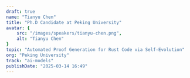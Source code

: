 ```yaml
---
draft: true
name: "Tianyu Chen"
title: "Ph.D Candidate at Peking University"
avatar: {
    src: "/images/speakers/tianyu-chen.png",
    alt: "Tianyu Chen"
}
topic: "Automated Proof Generation for Rust Code via Self-Evolution"
org: "Peking University"
track: "ai-models"
publishDate: "2025-03-14 16:49"
---
```


